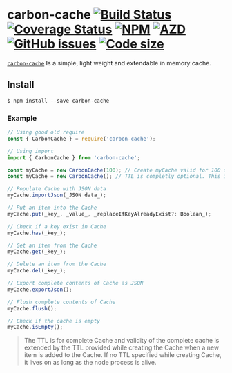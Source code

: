 # carbon-cache   [![Build Status](https://travis-ci.org/AZD009/carbon-cache.svg?branch=master)](https://travis-ci.org/AZD009/carbon-cache) [![Coverage Status](https://coveralls.io/repos/github/AZD009/carbon-cache/badge.svg)](https://coveralls.io/github/AZD009/carbon-cache) [![NPM](https://img.shields.io/npm/l/carbon-cache.svg)](https://npm.im/carbon-cache)  [![AZD](https://img.shields.io/david/AZD009/carbon-cache.svg)](https://npm.im/carbon-cache) [![GitHub issues](https://img.shields.io/github/issues-raw/AZD009/carbon-cache.svg)](https://github.com/AZD009/carbon-cache) [![Code size](https://badgen.net/bundlephobia/minzip/carbon-cache)](https://github.com/AZD009/carbon-cache)

[`carbon-cache`](https://github.com/AZD009/carbon-cache) Is a simple, light weight and extendable in memory cache.

## Install

`$ npm install --save carbon-cache`

### Example

```javascript
// Using good old require
const { CarbonCache } = require('carbon-cache');

// Using import
import { CarbonCache } from 'carbon-cache';

const myCache = new CarbonCache(100); // Create myCache valid for 100 seconds i.e. TTL is 100 seconds.
const myCache = new CarbonCache(); // TTL is completly optional. This is perfectly valid.

// Populate Cache with JSON data
myCache.importJson(_JSON data_);

// Put an item into the Cache
myCache.put(_key_, _value_, _replaceIfKeyAlreadyExist?: Boolean_);

// Check if a key exist in Cache
myCache.has(_key_);

// Get an item from the Cache
myCache.get(_key_);

// Delete an item from the Cache
myCache.del(_key_);

// Export complete contents of Cache as JSON
myCache.exportJson();

// Flush complete contents of Cache
myCache.flush();

// Check if the cache is empty
myCache.isEmpty();
```

>The TTL is for complete Cache and validity of the complete cache is extended by the TTL provided while creating the Cache when a new item is added to the Cache. If no TTL specified while creating Cache, it lives on as long as the node process is alive.